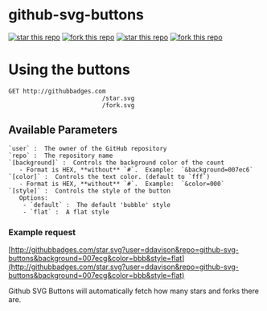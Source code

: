 github-svg-buttons
===============

[![star this repo](http://githubbadges.com/star.svg?user=ddavison&repo=github-svg-buttons)](http://github.com/ddavison/github-svg-buttons)
[![fork this repo](http://githubbadges.com/fork.svg?user=ddavison&repo=github-svg-buttons)](http://github.com/ddavison/github-svg-buttons/fork)
[![star this repo](http://githubbadges.com/star.svg?user=ddavison&repo=github-svg-buttons&style=flat&color=fff&background=007ec6)](https://github.com/ddavison/github-svg-buttons)
[![fork this repo](http://githubbadges.com/fork.svg?user=ddavison&repo=github-svg-buttons&style=flat&color=fff&background=007ec6)](https://github.com/ddavison/github-svg-buttons/fork)


# Using the buttons
```
GET http://githubbadges.com
                          /star.svg
                          /fork.svg
```
## Available Parameters
```
`user` :  The owner of the GitHub repository
`repo` :  The repository name
`[background]` :  Controls the background color of the count
   - Format is HEX, **without** `#`.  Example:  `&background=007ec6`
`[color]` :  Controls the text color. (default to `fff`)
   - Format is HEX, **without** `#`.  Example:  `&color=000`
`[style]` :  Controls the style of the button
   Options:
    - `default` :  The default 'bubble' style
    - `flat` :  A flat style
```

### Example request
[http://githubbadges.com/star.svg?user=ddavison&repo=github-svg-buttons&background=007ecg&color=bbb&style=flat](http://githubbadges.com/star.svg?user=ddavison&repo=github-svg-buttons&background=007ecg&color=bbb&style=flat)

Github SVG Buttons will automatically fetch how many stars and forks there are.
